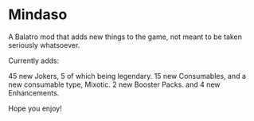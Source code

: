 # Mindaso
A Balatro mod that adds new things to the game, not meant to be taken seriously whatsoever.

Currently adds:

45 new Jokers, 5 of which being legendary.
15 new Consumables, and a new consumable type, Mixotic.
2 new Booster Packs.
and 4 new Enhancements.

Hope you enjoy!
